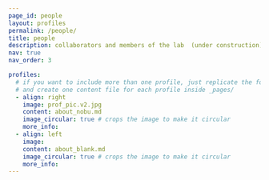 ```yaml
---
page_id: people
layout: profiles
permalink: /people/
title: people
description: collaborators and members of the lab  (under construction)
nav: true
nav_order: 3

profiles:
  # if you want to include more than one profile, just replicate the following block
  # and create one content file for each profile inside _pages/
  - align: right
    image: prof_pic.v2.jpg
    content: about_nobu.md
    image_circular: true # crops the image to make it circular
    more_info: 
  - align: left
    image: 
    content: about_blank.md
    image_circular: true # crops the image to make it circular
    more_info: 
---
```


